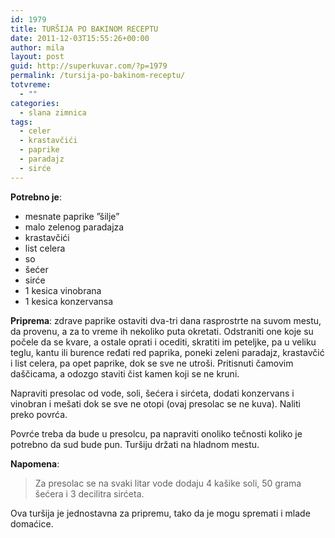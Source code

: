 ```yaml
---
id: 1979
title: TURŠIJA PO BAKINOM RECEPTU
date: 2011-12-03T15:55:26+00:00
author: mila
layout: post
guid: http://superkuvar.com/?p=1979
permalink: /tursija-po-bakinom-receptu/
totvreme:
  - ""
categories:
  - slana zimnica
tags:
  - celer
  - krastavčići
  - paprike
  - paradajz
  - sirće
---
```

**Potrebno je**:

  * mesnate paprike &#8221;šilje&#8221;
  * malo zelenog paradajza
  * krastavčići
  * list celera
  * so
  * šećer
  * sirće
  * 1 kesica vinobrana
  * 1 kesica konzervansa

**Priprema**: zdrave paprike ostaviti dva-tri dana rasprostrte na suvom mestu, da provenu, a za to vreme ih nekoliko puta okretati. Odstraniti one koje su počele da se kvare, a ostale oprati i ocediti, skratiti im peteljke, pa u veliku teglu, kantu ili burence ređati red paprika, poneki zeleni paradajz, krastavčić i list celera, pa opet paprike, dok se sve ne utroši. Pritisnuti čamovim daščicama, a odozgo staviti čist kamen koji se ne kruni.

Napraviti presolac od vode, soli, šećera i sirćeta, dodati konzervans i vinobran i mešati dok se sve ne otopi (ovaj presolac se ne kuva). Naliti preko povrća.

Povrće treba da bude u presolcu, pa napraviti onoliko tečnosti koliko je potrebno da sud bude pun. Turšiju držati na hladnom mestu.

**Napomena**: 
> Za presolac se na svaki litar vode dodaju 4 kašike soli, 50 grama šećera i 3 decilitra sirćeta.

Ova turšija je jednostavna za pripremu, tako da je mogu spremati i mlade domaćice.